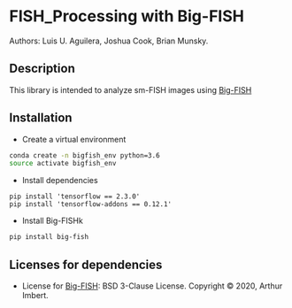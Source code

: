 # FISH_Processing with Big-FISH

Authors: Luis U. Aguilera, Joshua Cook, Brian Munsky.

## Description

This library is intended to analyze sm-FISH images using [Big-FISH](https://github.com/fish-quant/big-fish)

## Installation

* Create a virtual environment

```bash
conda create -n bigfish_env python=3.6
source activate bigfish_env
```
* Install dependencies
```
pip install 'tensorflow == 2.3.0'
pip install 'tensorflow-addons == 0.12.1'
```
* Install Big-FISHk
```bash
pip install big-fish
```

## Licenses for dependencies
- License for [Big-FISH](https://github.com/fish-quant/big-fish): BSD 3-Clause License. Copyright © 2020, Arthur Imbert.







